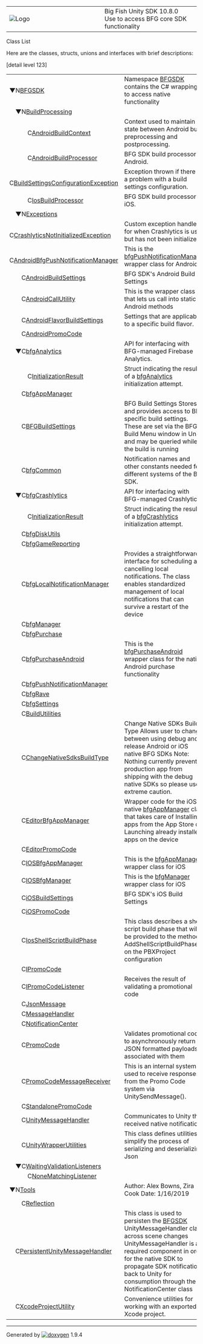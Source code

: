 <table>
<colgroup>
<col style="width: 50%" />
<col style="width: 50%" />
</colgroup>
<tbody>
<tr class="odd">
<td><img src="Icon-100.png" alt="Logo" /></td>
<td><div id="projectname">
Big Fish Unity SDK<span id="projectnumber"> 10.8.0</span>
</div>
<div id="projectbrief">
Use to access BFG core SDK functionality
</div></td>
</tr>
</tbody>
</table>

Class List

Here are the classes, structs, unions and interfaces with brief
descriptions:

\[detail level 123\]

<table>
<colgroup>
<col style="width: 50%" />
<col style="width: 50%" />
</colgroup>
<tbody>
<tr class="odd">
<td><span style="width:0px;display:inline-block;"> </span><span id="arr_0_" class="arrow" onclick="toggleFolder(&#39;0_&#39;)">▼</span><span class="icona"><span class="icon">N</span></span><a href="namespace_b_f_g_s_d_k.html" class="el">BFGSDK</a></td>
<td>Namespace <a href="namespace_b_f_g_s_d_k.html" class="el" title="Namespace BFGSDK contains the C# wrappings to access native functionality.">BFGSDK</a> contains the C# wrappings to access native functionality</td>
</tr>
<tr class="even">
<td><span style="width:16px;display:inline-block;"> </span><span id="arr_0_0_" class="arrow" onclick="toggleFolder(&#39;0_0_&#39;)">▼</span><span class="icona"><span class="icon">N</span></span><a href="namespace_b_f_g_s_d_k_1_1_build_processing.html" class="el">BuildProcessing</a></td>
<td></td>
</tr>
<tr class="odd">
<td><span style="width:48px;display:inline-block;"> </span><span class="icona"><span class="icon">C</span></span><a href="struct_b_f_g_s_d_k_1_1_build_processing_1_1_android_build_context.html" class="el">AndroidBuildContext</a></td>
<td>Context used to maintain state between Android build preprocessing and postprocessing.</td>
</tr>
<tr class="even">
<td><span style="width:48px;display:inline-block;"> </span><span class="icona"><span class="icon">C</span></span><a href="class_b_f_g_s_d_k_1_1_build_processing_1_1_android_build_processor.html" class="el">AndroidBuildProcessor</a></td>
<td>BFG SDK build processor for Android.</td>
</tr>
<tr class="odd">
<td><span style="width:48px;display:inline-block;"> </span><span class="icona"><span class="icon">C</span></span><a href="class_b_f_g_s_d_k_1_1_build_processing_1_1_build_settings_configuration_exception.html" class="el">BuildSettingsConfigurationException</a></td>
<td>Exception thrown if there is a problem with a build settings configuration.</td>
</tr>
<tr class="even">
<td><span style="width:48px;display:inline-block;"> </span><span class="icona"><span class="icon">C</span></span><a href="class_b_f_g_s_d_k_1_1_build_processing_1_1_ios_build_processor.html" class="el">IosBuildProcessor</a></td>
<td>BFG SDK build processor for iOS.</td>
</tr>
<tr class="odd">
<td><span style="width:16px;display:inline-block;"> </span><span id="arr_0_1_" class="arrow" onclick="toggleFolder(&#39;0_1_&#39;)">▼</span><span class="icona"><span class="icon">N</span></span><a href="namespace_b_f_g_s_d_k_1_1_exceptions.html" class="el">Exceptions</a></td>
<td></td>
</tr>
<tr class="even">
<td><span style="width:48px;display:inline-block;"> </span><span class="icona"><span class="icon">C</span></span><a href="class_b_f_g_s_d_k_1_1_exceptions_1_1_crashlytics_not_initialized_exception.html" class="el">CrashlyticsNotInitializedException</a></td>
<td>Custom exception handler for when Crashlytics is used but has not been initialized</td>
</tr>
<tr class="odd">
<td><span style="width:32px;display:inline-block;"> </span><span class="icona"><span class="icon">C</span></span><a href="class_b_f_g_s_d_k_1_1_android_bfg_push_notification_manager.html" class="el">AndroidBfgPushNotificationManager</a></td>
<td>This is the <a href="class_b_f_g_s_d_k_1_1bfg_push_notification_manager.html" class="el">bfgPushNotificationManager</a> wrapper class for Android</td>
</tr>
<tr class="even">
<td><span style="width:32px;display:inline-block;"> </span><span class="icona"><span class="icon">C</span></span><a href="class_b_f_g_s_d_k_1_1_android_build_settings.html" class="el">AndroidBuildSettings</a></td>
<td>BFG SDK's Android Build Settings</td>
</tr>
<tr class="odd">
<td><span style="width:32px;display:inline-block;"> </span><span class="icona"><span class="icon">C</span></span><a href="class_b_f_g_s_d_k_1_1_android_call_utility.html" class="el">AndroidCallUtility</a></td>
<td>This is the wrapper class that lets us call into static Android methods</td>
</tr>
<tr class="even">
<td><span style="width:32px;display:inline-block;"> </span><span class="icona"><span class="icon">C</span></span><a href="class_b_f_g_s_d_k_1_1_android_flavor_build_settings.html" class="el">AndroidFlavorBuildSettings</a></td>
<td>Settings that are applicable to a specific build flavor.</td>
</tr>
<tr class="odd">
<td><span style="width:32px;display:inline-block;"> </span><span class="icona"><span class="icon">C</span></span><a href="class_b_f_g_s_d_k_1_1_android_promo_code.html" class="el">AndroidPromoCode</a></td>
<td></td>
</tr>
<tr class="even">
<td><span style="width:16px;display:inline-block;"> </span><span id="arr_0_7_" class="arrow" onclick="toggleFolder(&#39;0_7_&#39;)">▼</span><span class="icona"><span class="icon">C</span></span><a href="class_b_f_g_s_d_k_1_1bfg_analytics.html" class="el">bfgAnalytics</a></td>
<td>API for interfacing with BFG-managed Firebase Analytics.</td>
</tr>
<tr class="odd">
<td><span style="width:48px;display:inline-block;"> </span><span class="icona"><span class="icon">C</span></span><a href="struct_b_f_g_s_d_k_1_1bfg_analytics_1_1_initialization_result.html" class="el">InitializationResult</a></td>
<td>Struct indicating the result of a <a href="class_b_f_g_s_d_k_1_1bfg_analytics.html" class="el" title="API for interfacing with BFG-managed Firebase Analytics.">bfgAnalytics</a> initialization attempt.</td>
</tr>
<tr class="even">
<td><span style="width:32px;display:inline-block;"> </span><span class="icona"><span class="icon">C</span></span><a href="class_b_f_g_s_d_k_1_1bfg_app_manager.html" class="el">bfgAppManager</a></td>
<td></td>
</tr>
<tr class="odd">
<td><span style="width:32px;display:inline-block;"> </span><span class="icona"><span class="icon">C</span></span><a href="class_b_f_g_s_d_k_1_1_b_f_g_build_settings.html" class="el">BFGBuildSettings</a></td>
<td>BFG Build Settings Stores and provides access to BFG specific build settings.<br />
These are set via the BFG Build Menu window in Unity, and may be queried while the build is running</td>
</tr>
<tr class="even">
<td><span style="width:32px;display:inline-block;"> </span><span class="icona"><span class="icon">C</span></span><a href="class_b_f_g_s_d_k_1_1bfg_common.html" class="el">bfgCommon</a></td>
<td>Notification names and other constants needed for different systems of the BFG SDK.</td>
</tr>
<tr class="odd">
<td><span style="width:16px;display:inline-block;"> </span><span id="arr_0_11_" class="arrow" onclick="toggleFolder(&#39;0_11_&#39;)">▼</span><span class="icona"><span class="icon">C</span></span><a href="class_b_f_g_s_d_k_1_1bfg_crashlytics.html" class="el">bfgCrashlytics</a></td>
<td>API for interfacing with BFG-managed Crashlytics.</td>
</tr>
<tr class="even">
<td><span style="width:48px;display:inline-block;"> </span><span class="icona"><span class="icon">C</span></span><a href="struct_b_f_g_s_d_k_1_1bfg_crashlytics_1_1_initialization_result.html" class="el">InitializationResult</a></td>
<td>Struct indicating the result of a <a href="class_b_f_g_s_d_k_1_1bfg_crashlytics.html" class="el" title="API for interfacing with BFG-managed Crashlytics.">bfgCrashlytics</a> initialization attempt.</td>
</tr>
<tr class="odd">
<td><span style="width:32px;display:inline-block;"> </span><span class="icona"><span class="icon">C</span></span><a href="class_b_f_g_s_d_k_1_1bfg_disk_utils.html" class="el">bfgDiskUtils</a></td>
<td></td>
</tr>
<tr class="even">
<td><span style="width:32px;display:inline-block;"> </span><span class="icona"><span class="icon">C</span></span><a href="class_b_f_g_s_d_k_1_1bfg_game_reporting.html" class="el">bfgGameReporting</a></td>
<td></td>
</tr>
<tr class="odd">
<td><span style="width:32px;display:inline-block;"> </span><span class="icona"><span class="icon">C</span></span><a href="class_b_f_g_s_d_k_1_1bfg_local_notification_manager.html" class="el">bfgLocalNotificationManager</a></td>
<td>Provides a straightforward interface for scheduling and cancelling local notifications. The class enables standardized management of local notifications that can survive a restart of the device</td>
</tr>
<tr class="even">
<td><span style="width:32px;display:inline-block;"> </span><span class="icona"><span class="icon">C</span></span><a href="class_b_f_g_s_d_k_1_1bfg_manager.html" class="el">bfgManager</a></td>
<td></td>
</tr>
<tr class="odd">
<td><span style="width:32px;display:inline-block;"> </span><span class="icona"><span class="icon">C</span></span><a href="class_b_f_g_s_d_k_1_1bfg_purchase.html" class="el">bfgPurchase</a></td>
<td></td>
</tr>
<tr class="even">
<td><span style="width:32px;display:inline-block;"> </span><span class="icona"><span class="icon">C</span></span><a href="class_b_f_g_s_d_k_1_1bfg_purchase_android.html" class="el">bfgPurchaseAndroid</a></td>
<td>This is the <a href="class_b_f_g_s_d_k_1_1bfg_purchase_android.html" class="el" title="This is the bfgPurchaseAndroid wrapper class for the native Android purchase functionality.">bfgPurchaseAndroid</a> wrapper class for the native Android purchase functionality</td>
</tr>
<tr class="odd">
<td><span style="width:32px;display:inline-block;"> </span><span class="icona"><span class="icon">C</span></span><a href="class_b_f_g_s_d_k_1_1bfg_push_notification_manager.html" class="el">bfgPushNotificationManager</a></td>
<td></td>
</tr>
<tr class="even">
<td><span style="width:32px;display:inline-block;"> </span><span class="icona"><span class="icon">C</span></span><a href="class_b_f_g_s_d_k_1_1bfg_rave.html" class="el">bfgRave</a></td>
<td></td>
</tr>
<tr class="odd">
<td><span style="width:32px;display:inline-block;"> </span><span class="icona"><span class="icon">C</span></span><a href="class_b_f_g_s_d_k_1_1bfg_settings.html" class="el">bfgSettings</a></td>
<td></td>
</tr>
<tr class="even">
<td><span style="width:32px;display:inline-block;"> </span><span class="icona"><span class="icon">C</span></span><a href="class_b_f_g_s_d_k_1_1_build_utilities.html" class="el">BuildUtilities</a></td>
<td></td>
</tr>
<tr class="odd">
<td><span style="width:32px;display:inline-block;"> </span><span class="icona"><span class="icon">C</span></span><a href="class_b_f_g_s_d_k_1_1_change_native_sdks_build_type.html" class="el">ChangeNativeSdksBuildType</a></td>
<td>Change Native SDKs Build Type Allows user to change between using debug and release Android or iOS native BFG SDKs Note: Nothing currently prevents a production app from shipping with the debug native SDKs so please use extreme caution.</td>
</tr>
<tr class="even">
<td><span style="width:32px;display:inline-block;"> </span><span class="icona"><span class="icon">C</span></span><a href="class_b_f_g_s_d_k_1_1_editor_bfg_app_manager.html" class="el">EditorBfgAppManager</a></td>
<td>Wrapper code for the iOS native <a href="class_b_f_g_s_d_k_1_1bfg_app_manager.html" class="el">bfgAppManager</a> class that takes care of Installing apps from the App Store or Launching already installed apps on the device</td>
</tr>
<tr class="odd">
<td><span style="width:32px;display:inline-block;"> </span><span class="icona"><span class="icon">C</span></span><a href="class_b_f_g_s_d_k_1_1_editor_promo_code.html" class="el">EditorPromoCode</a></td>
<td></td>
</tr>
<tr class="even">
<td><span style="width:32px;display:inline-block;"> </span><span class="icona"><span class="icon">C</span></span><a href="class_b_f_g_s_d_k_1_1_i_o_s_bfg_app_manager.html" class="el">IOSBfgAppManager</a></td>
<td>This is the <a href="class_b_f_g_s_d_k_1_1bfg_app_manager.html" class="el">bfgAppManager</a> wrapper class for iOS</td>
</tr>
<tr class="odd">
<td><span style="width:32px;display:inline-block;"> </span><span class="icona"><span class="icon">C</span></span><a href="class_b_f_g_s_d_k_1_1_i_o_s_bfg_manager.html" class="el">IOSBfgManager</a></td>
<td>This is the <a href="class_b_f_g_s_d_k_1_1bfg_manager.html" class="el">bfgManager</a> wrapper class for iOS</td>
</tr>
<tr class="even">
<td><span style="width:32px;display:inline-block;"> </span><span class="icona"><span class="icon">C</span></span><a href="class_b_f_g_s_d_k_1_1i_o_s_build_settings.html" class="el">iOSBuildSettings</a></td>
<td>BFG SDK's iOS Build Settings</td>
</tr>
<tr class="odd">
<td><span style="width:32px;display:inline-block;"> </span><span class="icona"><span class="icon">C</span></span><a href="class_b_f_g_s_d_k_1_1i_o_s_promo_code.html" class="el">iOSPromoCode</a></td>
<td></td>
</tr>
<tr class="even">
<td><span style="width:32px;display:inline-block;"> </span><span class="icona"><span class="icon">C</span></span><a href="class_b_f_g_s_d_k_1_1_ios_shell_script_build_phase.html" class="el">IosShellScriptBuildPhase</a></td>
<td>This class describes a shell script build phase that will be provided to the method AddShellScriptBuildPhase on the PBXProject configuration</td>
</tr>
<tr class="odd">
<td><span style="width:32px;display:inline-block;"> </span><span class="icona"><span class="icon">C</span></span><a href="interface_b_f_g_s_d_k_1_1_i_promo_code.html" class="el">IPromoCode</a></td>
<td></td>
</tr>
<tr class="even">
<td><span style="width:32px;display:inline-block;"> </span><span class="icona"><span class="icon">C</span></span><a href="interface_b_f_g_s_d_k_1_1_i_promo_code_listener.html" class="el">IPromoCodeListener</a></td>
<td>Receives the result of validating a promotional code</td>
</tr>
<tr class="odd">
<td><span style="width:32px;display:inline-block;"> </span><span class="icona"><span class="icon">C</span></span><a href="class_b_f_g_s_d_k_1_1_json_message.html" class="el">JsonMessage</a></td>
<td></td>
</tr>
<tr class="even">
<td><span style="width:32px;display:inline-block;"> </span><span class="icona"><span class="icon">C</span></span><a href="class_b_f_g_s_d_k_1_1_message_handler.html" class="el">MessageHandler</a></td>
<td></td>
</tr>
<tr class="odd">
<td><span style="width:32px;display:inline-block;"> </span><span class="icona"><span class="icon">C</span></span><a href="class_b_f_g_s_d_k_1_1_notification_center.html" class="el">NotificationCenter</a></td>
<td></td>
</tr>
<tr class="even">
<td><span style="width:32px;display:inline-block;"> </span><span class="icona"><span class="icon">C</span></span><a href="class_b_f_g_s_d_k_1_1_promo_code.html" class="el">PromoCode</a></td>
<td>Validates promotional codes to asynchronously return JSON formatted payloads associated with them</td>
</tr>
<tr class="odd">
<td><span style="width:32px;display:inline-block;"> </span><span class="icona"><span class="icon">C</span></span><a href="class_b_f_g_s_d_k_1_1_promo_code_message_receiver.html" class="el">PromoCodeMessageReceiver</a></td>
<td>This is an internal system used to receive responses from the Promo Code system via UnitySendMessage().</td>
</tr>
<tr class="even">
<td><span style="width:32px;display:inline-block;"> </span><span class="icona"><span class="icon">C</span></span><a href="class_b_f_g_s_d_k_1_1_standalone_promo_code.html" class="el">StandalonePromoCode</a></td>
<td></td>
</tr>
<tr class="odd">
<td><span style="width:32px;display:inline-block;"> </span><span class="icona"><span class="icon">C</span></span><a href="class_b_f_g_s_d_k_1_1_unity_message_handler.html" class="el">UnityMessageHandler</a></td>
<td>Communicates to Unity the received native notifications</td>
</tr>
<tr class="even">
<td><span style="width:32px;display:inline-block;"> </span><span class="icona"><span class="icon">C</span></span><a href="class_b_f_g_s_d_k_1_1_unity_wrapper_utilities.html" class="el">UnityWrapperUtilities</a></td>
<td>This class defines utilities to simplify the process of serializing and deserializing Json</td>
</tr>
<tr class="odd">
<td><span style="width:16px;display:inline-block;"> </span><span id="arr_0_40_" class="arrow" onclick="toggleFolder(&#39;0_40_&#39;)">▼</span><span class="icona"><span class="icon">C</span></span><a href="class_b_f_g_s_d_k_1_1_waiting_validation_listeners.html" class="el">WaitingValidationListeners</a></td>
<td></td>
</tr>
<tr class="even">
<td><span style="width:48px;display:inline-block;"> </span><span class="icona"><span class="icon">C</span></span><a href="class_b_f_g_s_d_k_1_1_waiting_validation_listeners_1_1_none_matching_listener.html" class="el">NoneMatchingListener</a></td>
<td></td>
</tr>
<tr class="odd">
<td><span style="width:0px;display:inline-block;"> </span><span id="arr_1_" class="arrow" onclick="toggleFolder(&#39;1_&#39;)">▼</span><span class="icona"><span class="icon">N</span></span><a href="namespace_tools.html" class="el">Tools</a></td>
<td>Author: Alex Bowns, Zira Cook Date: 1/16/2019</td>
</tr>
<tr class="even">
<td><span style="width:32px;display:inline-block;"> </span><span class="icona"><span class="icon">C</span></span><a href="class_tools_1_1_reflection.html" class="el">Reflection</a></td>
<td></td>
</tr>
<tr class="odd">
<td><span style="width:16px;display:inline-block;"> </span><span class="icona"><span class="icon">C</span></span><a href="class_persistent_unity_message_handler.html" class="el">PersistentUnityMessageHandler</a></td>
<td>This class is used to persisten the <a href="namespace_b_f_g_s_d_k.html" class="el" title="Namespace BFGSDK contains the C# wrappings to access native functionality.">BFGSDK</a> UnityMessageHandler class across scene changes UnityMessageHandler is a required component in order for the native SDK to propagate SDK notifications back to Unity for consumption through the NotificationCenter class</td>
</tr>
<tr class="even">
<td><span style="width:16px;display:inline-block;"> </span><span class="icona"><span class="icon">C</span></span><a href="class_xcode_project_utility.html" class="el">XcodeProjectUtility</a></td>
<td>Convenience utilities for working with an exported Xcode project.</td>
</tr>
</tbody>
</table>

-----

Generated
by [![doxygen](doxygen.svg)](https://www.doxygen.org/index.html) 1.9.4
